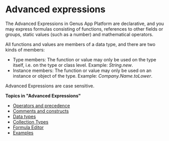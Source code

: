 # Advanced expressions

The Advanced Expressions in Genus App Platform are declarative, and you may express formulas consisting of functions, references to other fields or groups, static values (such as a number) and mathematical operators.

All functions and values are members of a data type, and there are two kinds of members:

*   Type members: The function or value may only be used on the type itself, i.e. on the type or class level. Example: *String.new*.
*   Instance members: The function or value may only be used on an instance or object of the type. Example: *Company.Name.toLower*.

Advanced Expressions are case sensitive.

**Topics in "Advanced Expressions"**
* [Operators and precedence](advanced-expressions/operators-and-precedence.md)
* [Comments and constructs](advanced-expressions/comments-and-constructs.md)
* [Data types](advanced-expressions/data-types.md)
* [Collection Types](advanced-expressions/collection-types.md)
* [Formula Editor](advanced-expressions/formula-editor.md)
* [Examples](advanced-expressions/examples.md)